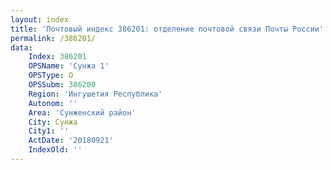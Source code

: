 ```yaml
---
layout: index
title: 'Почтовый индекс 386201: отделение почтовой связи Почты России'
permalink: /386201/
data:
    Index: 386201
    OPSName: 'Сунжа 1'
    OPSType: О
    OPSSubm: 386200
    Region: 'Ингушетия Республика'
    Autonom: ''
    Area: 'Сунженский район'
    City: Сунжа
    City1: ''
    ActDate: '20180921'
    IndexOld: ''
---
```

